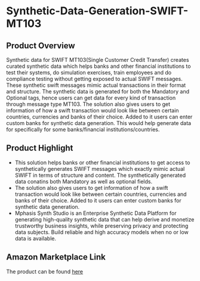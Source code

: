 # Synthetic-Data-Generation-SWIFT-MT103

## Product Overview
Synthetic data for SWIFT MT103(Single Customer Credit Transfer) creates curated synthetic data which helps banks and other financial institutions to test their systems, do simulation exercises, train employees and do compliance testing without getting exposed to actual SWIFT messages. These synthetic swift messages mimic actual transactions in their format and structure. The synthetic data is generated for both the Mandatory and Optional tags, hence users can get data for every kind of transaction through message type MT103. The solution also gives users to get information of how a swift transaction would look like between certain countries, currencies and banks of their choice. Added to it users can enter custom banks for synthetic data generation. This would help generate data for specifically for some banks/financial institutions/countries.   


## Product Highlight
* This solution helps banks or other financial institutions to get access to synthetically generates SWIFT messages which exactly mimic actual SWIFT in terms of structure and content. The synthetically generated data conatins both Mandatory as well as optional fields.  
* The solution also gives users to get information of how a swift transaction would look like between certain countries, currencies and banks of their choice. Added to it users can enter custom banks for synthetic data generation.
* Mphasis Synth Studio is an Enterprise Synthetic Data Platform for generating high-quality synthetic data that can help derive and monetize trustworthy business insights, while preserving privacy and protecting data subjects. Build reliable and high accuracy models when no or low data is available.

## Amazon Marketplace Link
The product can be found [here]([https://aws.amazon.com/marketplace/pp/prodview-yf5gbgwj7jf4k](https://aws.amazon.com/marketplace/pp/prodview-nsfhelo72jwrw)https://aws.amazon.com/marketplace/pp/prodview-nsfhelo72jwrw)
